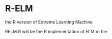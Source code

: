 R-ELM
=====

the R version of Extreme Learning Machine


RELM.R will be the R implementation of  ELM.m file 